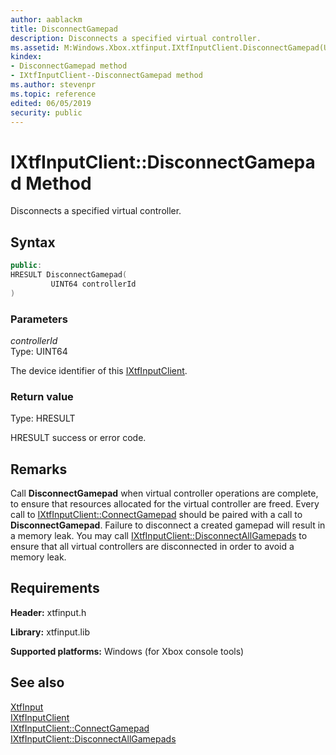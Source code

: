 ```yaml
---
author: aablackm
title: DisconnectGamepad
description: Disconnects a specified virtual controller.
ms.assetid: M:Windows.Xbox.xtfinput.IXtfInputClient.DisconnectGamepad(UINT64)
kindex:
- DisconnectGamepad method
- IXtfInputClient--DisconnectGamepad method
ms.author: stevenpr
ms.topic: reference
edited: 06/05/2019
security: public
---
```


# IXtfInputClient::DisconnectGamepad Method
Disconnects a specified virtual controller.
<a id="syntaxSection"></a>



## Syntax  

```cpp
public:
HRESULT DisconnectGamepad(
         UINT64 controllerId
)  
```

<a id="ID4EG"></a>



### Parameters  

*controllerId*  
Type: UINT64 

The device identifier of this [IXtfInputClient](../ixtfinputclient-xtfinput-xbox-windows-t.md).

<a id="ID4EP"></a>



### Return value  
Type: HRESULT 

HRESULT success or error code.
<a id="remarks"></a>



## Remarks  


Call **DisconnectGamepad** when virtual controller operations are complete, to ensure that resources allocated for the virtual controller are freed. Every call to [IXtfInputClient::ConnectGamepad](connectgamepad-ixtfinputclient-xtfinput-xbox-windows-m.md) should be paired with a call to **DisconnectGamepad**. Failure to disconnect a created gamepad will result in a memory leak. You may call [IXtfInputClient::DisconnectAllGamepads](disconnectgamepad-ixtfinputclient-xtfinput-xbox-windows-m.md) to ensure that all virtual controllers are disconnected in order to avoid a memory leak. 

<a id="requirements"></a>



## Requirements  

**Header:** xtfinput.h  

**Library:** xtfinput.lib  
  
**Supported platforms:** Windows (for Xbox console tools)  
  
## See also
[XtfInput](../../../xtfinput-xbox-microsoft-n.md)  
[IXtfInputClient](../ixtfinputclient-xtfinput-xbox-windows-t.md)  
[IXtfInputClient::ConnectGamepad](connectgamepad-ixtfinputclient-xtfinput-xbox-windows-m.md)  
[IXtfInputClient::DisconnectAllGamepads](disconnectgamepad-ixtfinputclient-xtfinput-xbox-windows-m.md)  